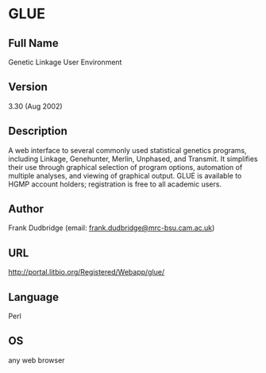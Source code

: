 # GLUE

## Full Name
Genetic Linkage User Environment

## Version
3.30 (Aug 2002)

## Description
A web interface to several commonly used statistical genetics programs, including Linkage, Genehunter, Merlin, Unphased, and Transmit. It simplifies their use through graphical selection of program options, automation of multiple analyses, and viewing of graphical output. GLUE is available to HGMP account holders; registration is free to all academic users.

## Author
Frank Dudbridge (email: frank.dudbridge@mrc-bsu.cam.ac.uk)

## URL
http://portal.litbio.org/Registered/Webapp/glue/

## Language
Perl

## OS
any web browser